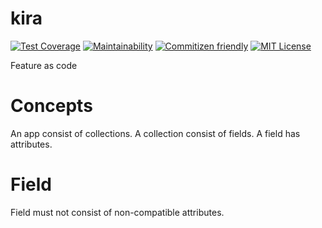 # kira
[![Test Coverage](https://api.codeclimate.com/v1/badges/84c2bcdcf86dfa059de7/test_coverage)](https://codeclimate.com/github/aabccd021/kira/test_coverage)
[![Maintainability](https://api.codeclimate.com/v1/badges/84c2bcdcf86dfa059de7/maintainability)](https://codeclimate.com/github/aabccd021/kira/maintainability)
[![Commitizen friendly](https://img.shields.io/badge/commitizen-friendly-brightgreen.svg)](http://commitizen.github.io/cz-cli/)
[![MIT License](https://img.shields.io/badge/license-MIT-blue.svg?style=flat)](LICENSE)

Feature as code

# Concepts
An app consist of collections.
A collection consist of fields.
A field has attributes.

# Field
Field must not consist of non-compatible attributes.
